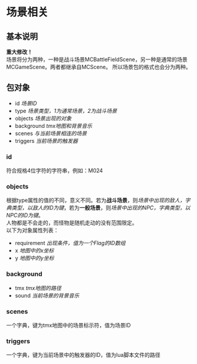 场景相关
=======

## 基本说明 ##
**重大修改！**<br>
场景将分为两种，一种是战斗场景MCBattleFieldScene，另一种是通常的场景MCGameScene。两者都继承自MCScene。
所以场景包的格式也会分为两种。

## 包对象 ##
- id *场景ID*
- type *场景类型，1为通常场景，2为战斗场景*
- objects *场景出现的对象*
- background *tmx地图和背景音乐*
- scenes *与当前场景相连的场景*
- triggers *当前场景的触发器*

### id ###
符合规格4位字符的字符串，例如：M024

### objects ###
根据type属性的值的不同，意义不同。若为**战斗场景**，则*场景中出现的敌人，字典类型，以敌人的ID为键*，若为**一般场景**，则*场景中出现的NPC，字典类型，以NPC的ID为键*。<br>
人物都是不会走的，而怪物是随机走动的没有范围限定。<br>
以下为对象属性列表：

- requirement *出现条件，值为一个Flag的ID数组*
- x *地图中的x坐标*
- y *地图中的y坐标*

### background ###
- tmx *tmx地图的路径*
- sound *当前场景的背景音乐*

### scenes ###
一个字典，键为tmx地图中的场景标示符，值为场景ID

### triggers ###
一个字典，键为当前场景中的触发器的ID，值为lua脚本文件的路径

